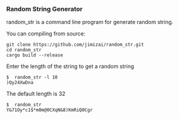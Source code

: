 ### Random String Generator

random_str is a command line program for generate random string.

You can compiling from source:

```
git clone https://github.com/jimizai/random_str.git
cd random_str
cargo build --release
```

Enter the length of the string to get a random string

```
$  random_str -l 10
)Qy24XwDna
```

The default length is 32

```
$  random_str
Y&71Oy*c1$*m0m@0CXqN&8)KmRiQ0Cgr
```
